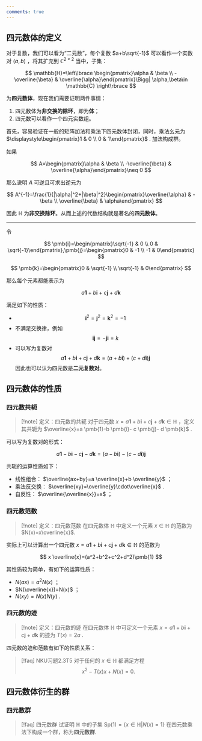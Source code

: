 ```yaml
---
comments: true
---
```

## 四元数体的定义
对于复数，我们可以看为“二元数”，每个复数 $a+b\sqrt{-1}$ 可以看作一个实数对 $(a,b)$ ，将其扩充到 $\mathbb{C}^{2\times 2}$ 当中，子集：

$$
\mathbb{H}=\left\lbrace  \begin{pmatrix}\alpha & \beta \\ -\overline{\beta} & \overline{\alpha}\end{pmatrix}\Bigg| \alpha,\beta\in  \mathbb{C} \right\rbrace
$$

为**四元数体**，现在我们需要证明两件事情：
1. 四元数体为**非交换的除环**，即为**体**；
2. 四元数可以看作一个四元实数组。

首先，容易验证在一般的矩阵加法和乘法下四元数体封闭，同时，乘法幺元为 $\displaystyle\begin{pmatrix}1 & 0 \\ 0 & 1\end{pmatrix}$ . 加法构成群。

如果

$$
A=\begin{pmatrix}\alpha & \beta \\ -\overline{\beta} & \overline{\alpha}\end{pmatrix}\neq 0
$$

那么说明 $A$ 可逆且可求出逆元为

$$
A^{-1}=\frac{1}{|\alpha|^2+|\beta|^2}\begin{pmatrix}\overline{\alpha} & -\beta \\ \overline{\beta} & \alpha\end{pmatrix}
$$

因此 $\mathbb{H}$ 为**非交换除环**。从而上述的代数结构就是著名的**四元数体**。

----

令

$$
\pmb{i}=\begin{pmatrix}\sqrt{-1} & 0  \\ 0 & \sqrt{-1}\end{pmatrix},\pmb{j}=\begin{pmatrix}0 & -1  \\ -1 & 0\end{pmatrix}
$$

$$
\pmb{k}=\begin{pmatrix}0 & \sqrt{-1} \\ \sqrt{-1} & 0\end{pmatrix}
$$

那么每个元素都能表示为

$$
a \pmb{1}+b \pmb{i}+c \pmb{j}+d\pmb{k}
$$

满足如下的性质：

- $$\pmb{i}^2=\pmb{j}^2=\pmb{k}^2=-1$$
- 不满足交换律，例如 $$ \pmb{ij}=-\pmb{ji}=k $$
- 可以写为复数对 $$ a \pmb{1}+b \pmb{i}+c \pmb{j}+d \pmb{k}=(a+b \pmb{i})+(c+d \pmb{i})\pmb{j} $$ 因此也可以认为四元数是**二元复数对**。


## 四元数体的性质
### 四元数共轭
>[!note] 定义：四元数的共轭
>对于四元数 $x=a \pmb{1}+b \pmb{i}+ c \pmb{j}+d \pmb{k}\in \mathbb{H}$ ，定义其共轭为 $\overline{x}=a \pmb{1}-b \pmb{i}- c \pmb{j}- d \pmb{k}$ .

可以写为复数对的形式：

$$
a \pmb{1}- b \pmb{i}- c \pmb{j}- d \pmb{k}=(a-b \pmb{i})-(c- d\pmb{i})\pmb{j}
$$

共轭的运算性质如下：

- 线性组合： $\overline{ax+by}=a \overline{x}+b \overline{y}$ ；
- 乘法反交换： $\overline{xy}=\overline{y}\cdot\overline{x}$ .
- 自反性： $\overline{\overline{x}}=x$ ；



### 四元数范数
>[!note] 定义：四元数范数
>在四元数体 $\mathbb{H}$ 中定义一个元素 $x\in \mathbb{H}$ 的范数为 $N(x)=x\overline{x}$.

实际上可以计算出一个四元数 $x=a \pmb{1}+b \pmb{i}+ c \pmb{j}+d \pmb{k}\in \mathbb{H}$ 的范数为 

$$
x \overline{x}=(a^2+b^2+c^2+d^2)\pmb{1}
$$

其性质较为简单，有如下的运算性质：

- $N(ax)=a^2 N(x)$ ；
- $N(\overline{x})=N(x)$ ；
- $N(xy)=N(x)N(y)$ .

### 四元数的迹
>[!note] 定义：四元数的迹
>在四元数体 $\mathbb{H}$ 中可定义一个元素 $x = a \pmb{1}+b \pmb{i}+ c \pmb{j}+d \pmb{k}$ 的迹为 $T(x)=2a$ .

四元数的迹和范数有如下的性质关系：
>[!faq] NKU习题2.3T5
>对于任何的 $x\in \mathbb{H}$ 都满足方程
> $$ x^2-T(x)x+N(x)=0. $$


## 四元数体衍生的群
### 四元数群
>[!faq] 四元数群
>试证明 $\mathbb{H}$ 中的子集 $\mathrm{Sp}(1)=\{x\in \mathbb{H}| N(x)=1\}$ 在四元数乘法下构成一个群，称为**四元数群**.